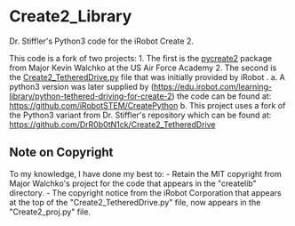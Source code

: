 # Create2_Library
Dr. Stiffler's Python3 code for the iRobot Create 2.

This code is a fork of two projects:
	1. The first is the [pycreate2](https://github.com/MomsFriendlyRobotCompany/pycreate2) package from Major Kevin Walchko at the US Air Force Academy 
	2. The second is the [Create2_TetheredDrive.py](https://www.irobot.com/~/media/MainSite/PDFs/About/STEM/Create/Python_Tethered_Driving.pdf) file that was initially provided by iRobot . 
		a. A python3 version was later supplied by (https://edu.irobot.com/learning-library/python-tethered-driving-for-create-2) the code can be found at: https://github.com/iRobotSTEM/CreatePython
		b. This project uses a fork of the Python3 variant from Dr. Stiffler's repository which can be found at: https://github.com/DrR0b0tN1ck/Create2_TetheredDrive

## Note on Copyright
To my knowledge, I have done my best to:
	- Retain the MIT copyright from Major Walchko's project for the code that appears in the "createlib" directory. 
	- The copyright notice from the iRobot Corporation that appears at the top of the "Create2_TetheredDrive.py" file, now appears in the "Create2_proj.py" file.